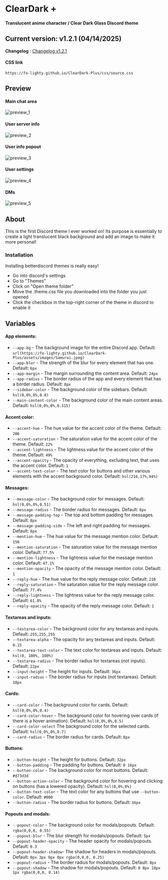 # ClearDark +
#### Translucent anime character / Clear Dark Glass Discord theme

## Current version: v1.2.1 (04/14/2025)

**Changelog** : [Changelog v1.2.1](https://fo-lighty.github.io/ClearDark-Plus/changelog)

#### **CSS link**
```
https://fo-lighty.github.io/ClearDark-Plus/css/source.css
```

## Preview

#### Main chat area

![preview_1](assets/preview/main_chat_area.png)

#### User server info

![preview_2](assets/preview/user_server_info.png)

#### User info popout

![preview_3](assets/preview/user_info_pop.png)

#### User settings

![preview_4](assets/preview/user_settings.png)

#### DMs

![preview_5](assets/preview/DMs.png)


## About

This is the first Discord theme I ever worked on!
Its purpose is essentially to create a light translucent black background and add an image to make it more personal!

### Installation

Installing betterdiscord themes is really easy!
- Go into discord's settings
- Go to "Themes"
- Click on "Open theme folder"
- Move the .theme.css file you downloaded into the folder you just opened
- Click the checkbox in the top-right corner of the theme in discord to enable it

## Variables

#### App elements:
 - `--app-bg` - The background image for the entire Discord app. Default: `url(https://fo-lighty.github.io/ClearDark-Plus/assets/images/Samurai.jpeg)`
 - `--app-blur` - The strength of the blur for every element that has one. Default: `6px`
 - `--app-margin` - The margin surrounding the content area. Default: `24px`
 - `--app-radius` - The border radius of the app and every element that has a border radius. Default: `8px`
 - `--sidebar-color` - The background color of the sidebars. Default: `hsl(0,0%,0%,0.8)`
 - `--main-content-color` - The background color of the main content areas. Default: `hsl(0,0%,0%,0.515)`

#### Accent color:
 - `--accent-hue` - The hue value for the accent color of the theme. Default: `206`
 - `--accent-saturation` - The saturation value for the accent color of the theme. Default: `22%`
 - `--accent-lightness` - The lightness value for the accent color of the theme. Default: `49%`
 - `--accent-opacity` - The opacity of everything, excluding text, that uses the accent color. Default: `1`
 - `--accent-text-color` - The text color for buttons and other various elements with the accent background color. Default: `hsl(216,17%,94%)`

#### Messages:
 - `--message-color` - The background color for messages. Default: `hsl(0,0%,0%,0.51)`
 - `--message-radius` - The border radius for messages. Default: `8px`
 - `--message-padding-top` - The top and bottom padding for messages. Default: `8px`
 - `--message-padding-side` - The left and right padding for messages. Default: `8px`
 - `--mention-hue` - The hue value for the message mention color. Default: `156`
 - `--mention-saturation` - The saturation value for the message mention color. Default: `77.5%`
 - `--mention-lightness` - The lightness value for the message mention color. Default: `47.1%`
 - `--mention-opacity` - The opacity of the message mention color. Default: `1`
 - `--reply-hue` - The hue value for the reply message color. Default: `210`
 - `--reply-saturation` - The saturation value for the reply message color. Default: `77.4%`
 - `--reply-lightness` - The lightness value for the reply message color. Default: `61.8%`
 - `--reply-opacity` - The opacity of the reply message color. Default: `1`

#### Textareas and inputs:
 - `--textarea-color` - The background color for any textareas and inputs. Default: `255,255,255`
 - `--textarea-alpha` - The opacity for any textareas and inputs. Default: `0.15`
 - `--textarea-text-color` - The text color for textareas and inputs. Default: `hsl(0, 100%, 100%)`
 - `--textarea-radius` - The border radius for textareas (not inputs). Default: `22px`
 - `--input-height` - The height for inputs. Default: `36px`
 - `--input-radius` - The border radius for inputs (not textareas). Default: `18px`

#### Cards:
 - `--card-color` - The background color for cards. Default: `hsl(0,0%,0%,0.4)`
 - `--card-color-hover` - The background color for hovering over cards (if there is a hover animation). Default: `hsl(0,0%,0%,0.5)`
 - `--card-color-select` The background color for the selected cards. Default: `hsl(0,0%,0%,0.7)`
 - `--card-radius` - The border radius for cards. Default: `8px`

#### Buttons:
 - `--button-height` - The height for buttons. Default: `32px`
 - `--button-padding` - The padding for buttons. Default: `0 16px`
 - `--button-color` - The background color for most buttons. Default: `#d73d3d`
 - `--button-action-color` - The background color for hovering and clicking on buttons (has a lowered opacity). Default: `hsl(0,0%,0%)`
 - `--button-text-color` - The text color for any buttons that use `--button-color`. Default: `#000`
 - `--button-radius` - The border radius for buttons. Default: `16px`

#### Popouts and modals:
 - `--popout-color` - The background color for modals/popouts. Default: `rgba(0,0,0, 0.55)`
 - `--popout-blur` - The blur strength for modals/popouts. Default: `5px`
 - `--popout-header-opacity` - The header opacity for modals/popouts. Default: `0.3`
 - `--popout-header-shadow`- The shadow for headers in modals/popouts. Default: `0px 3px 9px 0px rgba(0,0,0, 0.25)`
 - `--popout-radius` - The border radius for modals/popouts. Default: `8px`
 - `--popout-shadow` - The shadow for modals/popouts. Default: `0 8px 10px 1px rgba(0,0,0, 0.14)`

